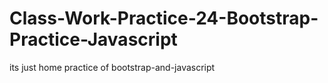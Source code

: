 # Class-Work-Practice-24-Bootstrap-Practice-Javascript
its just home practice of bootstrap-and-javascript
